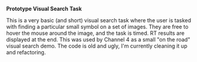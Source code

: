 **Prototype Visual Search Task**

This is a very basic (and short) visual search task where the user is tasked with finding a particular small symbol on a set of
images. They are free to hover the mouse around the image, and the task is timed. RT results are displayed at the end. 
This was used by Channel 4 as a small "on the road" visual search demo. The code is old and ugly, I'm currently cleaning it up
and refactoring. 
